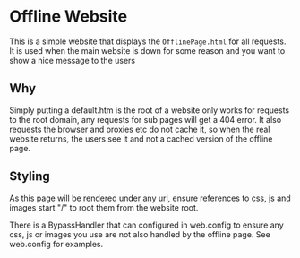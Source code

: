 # Offline Website   

This is a simple website that displays the `OfflinePage.html` for all requests. It is used when the main website is down for some reason and you want to show a nice message to the users

## Why
Simply putting a default.htm is the root of a website only works for requests to the root domain, any requests for sub pages will get a 404 error. It also requests the browser and proxies etc do not cache it, so when the real website returns, the users see it and not a cached version of the offline page.

## Styling
As this page will be rendered under any url, ensure references to css, js and images start "/" to root them from the website root. 

There is a BypassHandler that can configured in web.config to ensure any css, js or images you use are not also handled by the offline page. See web.config for examples.